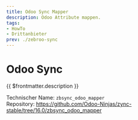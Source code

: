 ```yaml
---
title: Odoo Sync Mapper
description: Odoo Attribute mappen.
tags:
- HowTo
- Drittanbieter
prev: ./zebroo-sync
---
```

# Odoo Sync

{{ $frontmatter.description }}

Technischer Name: `zbsync_odoo_mapper`\
Repository: <https://github.com/Odoo-Ninjas/zync-stable/tree/16.0/zbsync_odoo_mapper>

